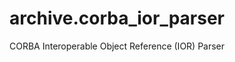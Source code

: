 archive.corba_ior_parser
========================

CORBA Interoperable Object Reference (IOR) Parser